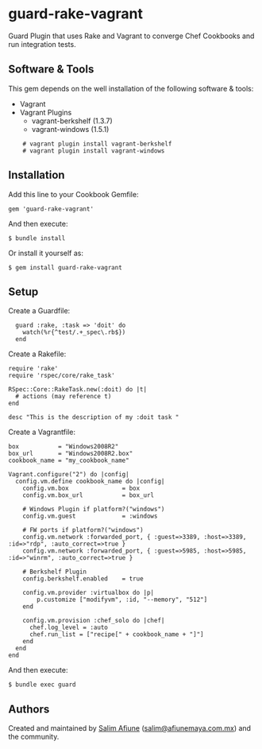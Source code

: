 guard-rake-vagrant
==================

Guard Plugin that uses Rake and Vagrant to converge Chef Cookbooks and run integration tests.

Software & Tools
------------

This gem depends on the well installation of the following software & tools:
* Vagrant
* Vagrant Plugins
  * vagrant-berkshelf (1.3.7)
  * vagrant-windows (1.5.1)
```
    # vagrant plugin install vagrant-berkshelf
    # vagrant plugin install vagrant-windows
```

Installation
------------

Add this line to your Cookbook Gemfile:

    gem 'guard-rake-vagrant'

And then execute:

    $ bundle install

Or install it yourself as:

    $ gem install guard-rake-vagrant

Setup
------------

Create a Guardfile:
```
  guard :rake, :task => 'doit' do
    watch(%r{^test/.+_spec\.rb$})
  end
```

Create a Rakefile:
```
require 'rake'
require 'rspec/core/rake_task'

RSpec::Core::RakeTask.new(:doit) do |t|
  # actions (may reference t)
end

desc "This is the description of my :doit task "
```

Create a Vagrantfile:
```
box           = "Windows2008R2"
box_url       = "Windows2008R2.box"
cookbook_name = "my_cookbook_name"

Vagrant.configure("2") do |config|
  config.vm.define cookbook_name do |config|
    config.vm.box               = box
    config.vm.box_url           = box_url
    
    # Windows Plugin if platform?("windows")
    config.vm.guest             = :windows
    
    # FW ports if platform?("windows")
    config.vm.network :forwarded_port, { :guest=>3389, :host=>3389, :id=>"rdp", :auto_correct=>true }
    config.vm.network :forwarded_port, { :guest=>5985, :host=>5985, :id=>"winrm", :auto_correct=>true }

    # Berkshelf Plugin
    config.berkshelf.enabled    = true

    config.vm.provider :virtualbox do |p|
        p.customize ["modifyvm", :id, "--memory", "512"]
    end

    config.vm.provision :chef_solo do |chef|
      chef.log_level = :auto
      chef.run_list = ["recipe[" + cookbook_name + "]"]
    end
  end
end
```

And then execute:

    $ bundle exec guard


Authors 
------------
Created and maintained by [Salim Afiune](https://github.com/afiune) (salim@afiunemaya.com.mx) and the community.

